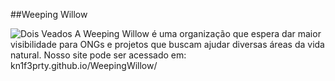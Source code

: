 ##Weeping Willow

![Dois Veados](./dois-cervos.png)
A Weeping Willow é uma organização que espera dar maior visibilidade para ONGs e projetos que buscam ajudar diversas áreas da vida natural.
Nosso site pode ser acessado em: kn1f3prty.github.io/WeepingWillow/ 
